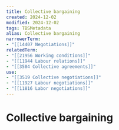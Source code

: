 ```yaml
---
title: Collective bargaining
created: 2024-12-02
modified: 2024-12-02
tags: TBSMetadata
alias: Collective bargaining
narrowerTerm:
- "[[14407 Negotiations]]"
relatedTerm:
- "[[21956 Working conditions]]"
- "[[11944 Labour relations]]"
- "[[3504 Collective agreements]]"
use:
- "[[3519 Collective negotiations]]"
- "[[11927 Labour negotiations]]"
- "[[11816 Labor negotiations]]"
---
```

# Collective bargaining
